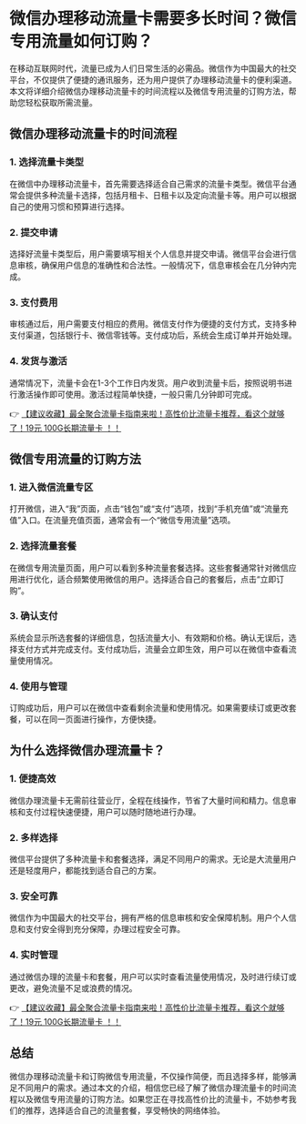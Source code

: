 # 微信办理移动流量卡需要多长时间？微信专用流量如何订购？

在移动互联网时代，流量已成为人们日常生活的必需品。微信作为中国最大的社交平台，不仅提供了便捷的通讯服务，还为用户提供了办理移动流量卡的便利渠道。本文将详细介绍微信办理移动流量卡的时间流程以及微信专用流量的订购方法，帮助您轻松获取所需流量。

## 微信办理移动流量卡的时间流程

### 1. 选择流量卡类型
在微信中办理移动流量卡，首先需要选择适合自己需求的流量卡类型。微信平台通常会提供多种流量卡选择，包括月租卡、日租卡以及定向流量卡等。用户可以根据自己的使用习惯和预算进行选择。

### 2. 提交申请
选择好流量卡类型后，用户需要填写相关个人信息并提交申请。微信平台会进行信息审核，确保用户信息的准确性和合法性。一般情况下，信息审核会在几分钟内完成。

### 3. 支付费用
审核通过后，用户需要支付相应的费用。微信支付作为便捷的支付方式，支持多种支付渠道，包括银行卡、微信零钱等。支付成功后，系统会生成订单并开始处理。

### 4. 发货与激活
通常情况下，流量卡会在1-3个工作日内发货。用户收到流量卡后，按照说明书进行激活操作即可使用。激活过程简单快捷，一般只需几分钟即可完成。

👉 [【建议收藏】最全聚合流量卡指南来啦！高性价比流量卡推荐，看这个就够了！19元 100G长期流量卡 ！！](https://bit.ly/Liuliangka)

## 微信专用流量的订购方法

### 1. 进入微信流量专区
打开微信，进入“我”页面，点击“钱包”或“支付”选项，找到“手机充值”或“流量充值”入口。在流量充值页面，通常会有一个“微信专用流量”选项。

### 2. 选择流量套餐
在微信专用流量页面，用户可以看到多种流量套餐选择。这些套餐通常针对微信应用进行优化，适合频繁使用微信的用户。选择适合自己的套餐后，点击“立即订购”。

### 3. 确认支付
系统会显示所选套餐的详细信息，包括流量大小、有效期和价格。确认无误后，选择支付方式并完成支付。支付成功后，流量会立即生效，用户可以在微信中查看流量使用情况。

### 4. 使用与管理
订购成功后，用户可以在微信中查看剩余流量和使用情况。如果需要续订或更改套餐，可以在同一页面进行操作，方便快捷。

## 为什么选择微信办理流量卡？

### 1. 便捷高效
微信办理流量卡无需前往营业厅，全程在线操作，节省了大量时间和精力。信息审核和支付过程快速便捷，用户可以随时随地进行办理。

### 2. 多样选择
微信平台提供了多种流量卡和套餐选择，满足不同用户的需求。无论是大流量用户还是轻度用户，都能找到适合自己的方案。

### 3. 安全可靠
微信作为中国最大的社交平台，拥有严格的信息审核和安全保障机制。用户个人信息和支付安全得到充分保障，办理过程安全可靠。

### 4. 实时管理
通过微信办理的流量卡和套餐，用户可以实时查看流量使用情况，及时进行续订或更改，避免流量不足或浪费的情况。

👉 [【建议收藏】最全聚合流量卡指南来啦！高性价比流量卡推荐，看这个就够了！19元 100G长期流量卡 ！！](https://bit.ly/Liuliangka)

## 总结

微信办理移动流量卡和订购微信专用流量，不仅操作简便，而且选择多样，能够满足不同用户的需求。通过本文的介绍，相信您已经了解了微信办理流量卡的时间流程以及微信专用流量的订购方法。如果您正在寻找高性价比的流量卡，不妨参考我们的推荐，选择适合自己的流量套餐，享受畅快的网络体验。